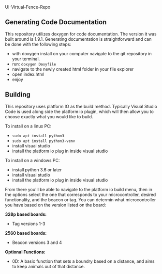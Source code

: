  UI-Virtual-Fence-Repo
## Generating Code Documentation

This repository utilizes doxygen for code documentation. The version it was built around is 1.9.1. Generating documentation is straightforward and can be done with the following steps:

- with doxygen install on your computer navigate to the git repository in your terminal.
- run: ```doxygen Doxyfile```
- navigate to the newly created html folder in your file explorer
- open index.html
- enjoy

## Building

This repository uses platform IO as the build method. Typically Visual Studio Code is used along side the platform io plugin, which will then allow you to choose exactly what you would like to build.

To install on a linux PC:
- `sudo apt install python3`
- `sudo apt install python3-venv`
- install visual studio
- install the platform io plug in inside visual studio

To install on a windows PC:
- install python 3.6 or later
- install visual studio
- install the platform io plug in inside visual studio

From there you'll be able to navigate to the platform io build menu, then in the options select the one that corresponds to your microcontroller, desired functionality, and the beacon or tag. You can determin what microcontroller you have based on the version listed on the board:

**328p based boards:**
- Tag versions 1-3

**2560 based boards:**
- Beacon versions 3 and 4

**Optional Functions:**
- 0D: A basic function that sets a boundry based on a distance, and aims to keep animals out of that distance.
